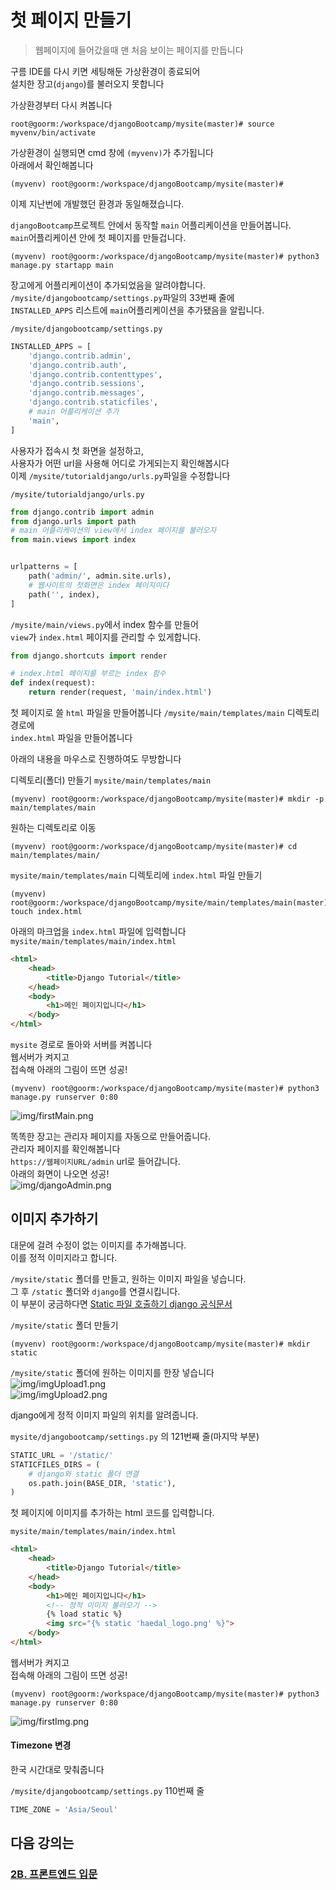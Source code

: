 # 첫 페이지 만들기
> 웹페이지에 들어갔을때 맨 처음 보이는 페이지를 만듭니다

구름 IDE를 다시 키면 세팅해둔 가상환경이 종료되어  
설치한 장고(`django`)를 불러오지 못합니다

가상환경부터 다시 켜봅니다
```console
root@goorm:/workspace/djangoBootcamp/mysite(master)# source myvenv/bin/activate
```
가상환경이 실행되면 cmd 창에 `(myvenv)`가 추가됩니다  
아래에서 확인해봅니다
```console
(myvenv) root@goorm:/workspace/djangoBootcamp/mysite(master)#
```

이제 지난번에 개발했던 환경과 동일해졌습니다.

`djangoBootcamp`프로젝트 안에서 동작할 `main` 어플리케이션을 만들어봅니다.  
`main`어플리케이션 안에 첫 페이지를 만들겁니다.
```console
(myvenv) root@goorm:/workspace/djangoBootcamp/mysite(master)# python3 manage.py startapp main
```

장고에게 어플리케이션이 추가되었음을 알려야합니다.  
`/mysite/djangobootcamp/settings.py`파일의 33번째 줄에  
`INSTALLED_APPS` 리스트에 `main`어플리케이션을 추가됐음을 알립니다.  

`/mysite/djangobootcamp/settings.py`
```python
INSTALLED_APPS = [
    'django.contrib.admin',
    'django.contrib.auth',
    'django.contrib.contenttypes',
    'django.contrib.sessions',
    'django.contrib.messages',
    'django.contrib.staticfiles',
    # main 어플리케이션 추가
    'main',
]
```
사용자가 접속시 첫 화면을 설정하고,  
사용자가 어떤 url을 사용해 어디로 가게되는지 확인해봅시다  
이제 `/mysite/tutorialdjango/urls.py`파일을 수정합니다

`/mysite/tutorialdjango/urls.py`
```python
from django.contrib import admin
from django.urls import path
# main 어플리케이션의 view에서 index 페이지를 불러오자
from main.views import index


urlpatterns = [
    path('admin/', admin.site.urls),
    # 웹사이트의 첫화면은 index 페이지이다
    path('', index),
]
```

`/mysite/main/views.py`에서 index 함수를 만들어  
`view`가 `index.html` 페이지를 관리할 수 있게합니다.

```python
from django.shortcuts import render

# index.html 페이지를 부르는 index 함수
def index(request):
    return render(request, 'main/index.html')
```
첫 페이지로 쓸 `html` 파일을 만들어봅니다
`/mysite/main/templates/main` 디렉토리 경로에    
`index.html` 파일을 만들어봅니다

아래의 내용을 마우스로 진행하여도 무방합니다

디렉토리(폴더) 만들기 `mysite/main/templates/main`
```console
(myvenv) root@goorm:/workspace/djangoBootcamp/mysite(master)# mkdir -p main/templates/main
```

원하는 디렉토리로 이동
```console
(myvenv) root@goorm:/workspace/djangoBootcamp/mysite(master)# cd main/templates/main/
```

`mysite/main/templates/main` 디렉토리에 `index.html` 파일 만들기
```console
(myvenv) root@goorm:/workspace/djangoBootcamp/mysite/main/templates/main(master)# touch index.html
```

아래의 마크업을 `index.html` 파일에 입력합니다  
`mysite/main/templates/main/index.html`
```html
<html>
    <head>
        <title>Django Tutorial</title>
    </head>
    <body>
        <h1>메인 페이지입니다</h1>
    </body>
</html>
```

`mysite` 경로로 돌아와 서버를 켜봅니다  
웹서버가 켜지고   
접속해 아래의 그림이 뜨면 성공!
```console
(myvenv) root@goorm:/workspace/djangoBootcamp/mysite(master)# python3 manage.py runserver 0:80
```
![img/firstMain.png](img/firstMain.png)


똑똑한 장고는 관리자 페이지를 자동으로 만들어줍니다.  
관리자 페이지를 확인해봅니다   
`https://웹페이지URL/admin` url로 들어갑니다.  
아래의 화면이 나오면 성공!  
![img/djangoAdmin.png](img/djangoAdmin.png)



## 이미지 추가하기
대문에 걸려 수정이 없는 이미지를 추가해봅니다.  
이를 정적 이미지라고 합니다.  

`/mysite/static` 폴더를 만들고, 원하는 이미지 파일을 넣습니다.  
그 후 `/static` 폴더와 `django`를 연결시킵니다.  
이 부분이 궁금하다면 [Static 파일 호출하기 django 공식문서](https://docs.djangoproject.com/en/2.1/ref/templates/builtins/#static)


`/mysite/static` 폴더 만들기
```
(myvenv) root@goorm:/workspace/djangoBootcamp/mysite(master)# mkdir static
```
`/mysite/static` 폴더에 원하는 이미지를 한장 넣습니다  
![img/imgUpload1.png](img/imgUpload1.png)  
![img/imgUpload2.png](img/imgUpload2.png)


django에게 정적 이미지 파일의 위치를 알려줍니다.  

`mysite/djangobootcamp/settings.py` 의 121번째 줄(마지막 부분)
```python
STATIC_URL = '/static/'
STATICFILES_DIRS = (
    # django와 static 폴더 연결
    os.path.join(BASE_DIR, 'static'),
)
```

첫 페이지에 이미지를 추가하는 html 코드를 입력합니다.

`mysite/main/templates/main/index.html`
```html
<html>
    <head>
        <title>Django Tutorial</title>
    </head>
    <body>
        <h1>메인 페이지입니다</h1>
        <!-- 정적 이미지 불러오기 -->
        {% load static %}
        <img src="{% static 'haedal_logo.png' %}">
    </body>
</html>
```

웹서버가 켜지고   
접속해 아래의 그림이 뜨면 성공!
```console
(myvenv) root@goorm:/workspace/djangoBootcamp/mysite(master)# python3 manage.py runserver 0:80
```
![img/firstImg.png](img/firstImg.png)


#### Timezone 변경
한국 시간대로 맞춰줍니다

`/mysite/djangobootcamp/settings.py` 110번째 줄

```python
TIME_ZONE = 'Asia/Seoul'
```

## 다음 강의는
### [2B. 프론트엔드 입문](https://github.com/haedal-with-knu/djangoBootcamp/blob/master/frontEnd.md)

